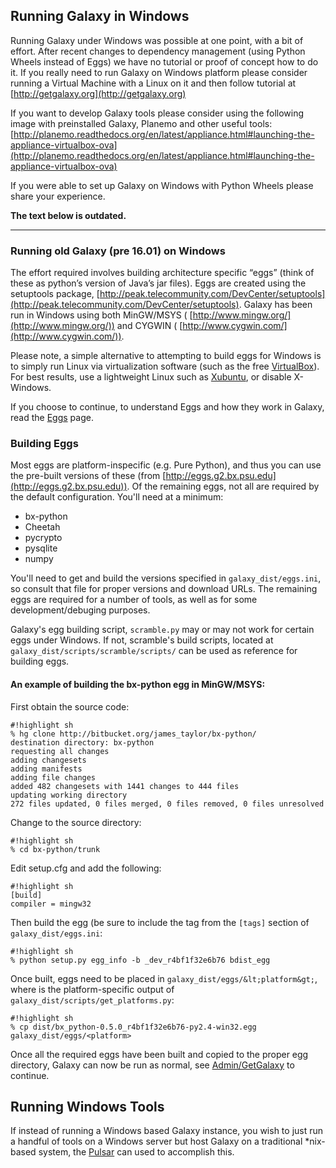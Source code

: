  

## Running Galaxy in Windows

Running Galaxy under Windows was possible at one point, with a bit of effort. After recent changes to dependency management (using Python Wheels instead of Eggs) we have no tutorial or proof of concept how to do it. If you really need to run Galaxy on Windows platform please consider running a Virtual Machine with a Linux on it and then follow tutorial at [http://getgalaxy.org](http://getgalaxy.org)

If you want to develop Galaxy tools please consider using the following image with preinstalled Galaxy, Planemo and other useful tools: [http://planemo.readthedocs.org/en/latest/appliance.html#launching-the-appliance-virtualbox-ova](http://planemo.readthedocs.org/en/latest/appliance.html#launching-the-appliance-virtualbox-ova)

If you were able to set up Galaxy on Windows with Python Wheels please share your experience.

**The text below is outdated.**

* * *

### Running old Galaxy (pre 16.01) on Windows

The effort required involves building architecture specific “eggs” (think of these as python’s version of Java’s jar files). Eggs are created using the setuptools package, [http://peak.telecommunity.com/DevCenter/setuptools](http://peak.telecommunity.com/DevCenter/setuptools). Galaxy has been run in Windows using both MinGW/MSYS ( [http://www.mingw.org/](http://www.mingw.org/)) and CYGWIN ( [http://www.cygwin.com/](http://www.cygwin.com/)).

Please note, a simple alternative to attempting to build eggs for Windows is to simply run Linux via virtualization software (such as the free [VirtualBox](http://www.virtualbox.org/)). For best results, use a lightweight Linux such as [Xubuntu](http://www.xubuntu.org/), or disable X-Windows.

If you choose to continue, to understand Eggs and how they work in Galaxy, read the [Eggs](Admin%2FConfig%2FEggs) page.

### Building Eggs

Most eggs are platform-inspecific (e.g. Pure Python), and thus you can use the pre-built versions of these (from [http://eggs.g2.bx.psu.edu](http://eggs.g2.bx.psu.edu)). Of the remaining eggs, not all are required by the default configuration. You'll need at a minimum:

- bx-python 
- Cheetah 
- pycrypto 
- pysqlite 
- numpy 

You'll need to get and build the versions specified in `galaxy_dist/eggs.ini`, so consult that file for proper versions and download URLs. The remaining eggs are required for a number of tools, as well as for some development/debuging purposes.

Galaxy's egg building script, `scramble.py` may or may not work for certain eggs under Windows. If not, scramble's build scripts, located at `galaxy_dist/scripts/scramble/scripts/` can be used as reference for building eggs.

#### An example of building the bx-python egg in MinGW/MSYS:

First obtain the source code:

```
#!highlight sh
% hg clone http://bitbucket.org/james_taylor/bx-python/
destination directory: bx-python
requesting all changes
adding changesets
adding manifests
adding file changes
added 482 changesets with 1441 changes to 444 files
updating working directory
272 files updated, 0 files merged, 0 files removed, 0 files unresolved
```

Change to the source directory:

```
#!highlight sh
% cd bx-python/trunk
```

Edit setup.cfg and add the following:

```
#!highlight sh
[build]
compiler = mingw32
```

Then build the egg (be sure to include the tag from the `[tags]` section of `galaxy_dist/eggs.ini`:

```
#!highlight sh
% python setup.py egg_info -b _dev_r4bf1f32e6b76 bdist_egg
```

Once built, eggs need to be placed in `galaxy_dist/eggs/&lt;platform&gt;`, where <platform> is the platform-specific output of `galaxy_dist/scripts/get_platforms.py`:

```
#!highlight sh
% cp dist/bx_python-0.5.0_r4bf1f32e6b76-py2.4-win32.egg galaxy_dist/eggs/<platform>
```

Once all the required eggs have been built and copied to the proper egg directory, Galaxy can now be run as normal, see [Admin/GetGalaxy](Admin%2FGetGalaxy) to continue.

## Running Windows Tools

If instead of running a Windows based Galaxy instance, you wish to just run a handful of tools on a Windows server but host Galaxy on a traditional \*nix-based system, the [Pulsar](Admin%2FConfig%2FPulsar) can used to accomplish this.
